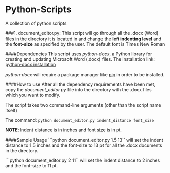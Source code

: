# Python-Scripts

A collection of python scripts

###1. document_editor.py:
This script will go through all the .docx (Word) files in the directory it is located in and change the **left indenting level** and the **font-size** as specified by the user. The default font is Times New Roman

####Dependencies
This script uses *python-docx*, a Python library for creating and updating Microsoft Word (.docx) files. 
The installation link: [python-docx installation](https://python-docx.readthedocs.io/en/latest/user/install.html#install)

*python-docx* will require a package manager like [pip](https://pypi.python.org/pypi/pip) in order to be installed. 

####How to use
After all the dependency requirements have been met, copy the *document_editor.py* file into the directory with the .docx files which you want to modify.

The script takes two command-line arguments (other than the script name itself)

The command: ```python document_editor.py indent_distance font_size``` 

**NOTE**: Indent distance is in inches and font size is in pt.

####Sample Usage
```python document_editor.py 1.5 13`` will set the indent distance to 1.5 inches and the font-size to 13 pt for all the .docx documents in the directory.

```python document_editor.py 2 11`` will set the indent distance to 2 inches and the font-size to 11 pt.
